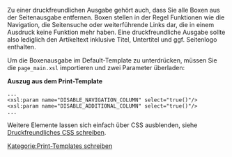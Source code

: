 
Zu einer druckfreundlichen Ausgabe gehört auch, dass Sie alle Boxen aus der Seitenausgabe entfernen. Boxen stellen in der Regel Funktionen wie die Navigation, die Seitensuche oder weiterführende Links dar, die in einem Ausdruck keine Funktion mehr haben. Eine druckfreundliche Ausgabe sollte also lediglich den Artikeltext inklusive Titel, Untertitel und ggf. Seitenlogo enthalten.

Um die Boxenausgabe im Default-Template zu unterdrücken, müssen Sie die `page_main.xsl` importieren und zwei Parameter überladen:

**Auszug aus dem Print-Template**

~~~~ {.xml}
...
<xsl:param name="DISABLE_NAVIGATION_COLUMN" select="true()"/>
<xsl:param name="DISABLE_ADDITIONAL_COLUMN" select="true()"/>
...
~~~~

Weitere Elemente lassen sich einfach über CSS ausblenden, siehe [Druckfreundliches CSS schreiben](/Druckfreundliches_CSS_schreiben.md).

[Kategorie:Print-Templates schreiben](export_de/Kategorie:Print-Templates_schreiben.md)
